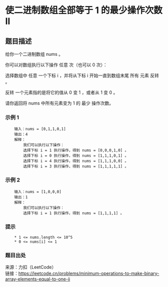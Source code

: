 # 使二进制数组全部等于 1 的最少操作次数 II

## 题目描述

给你一个二进制数组 nums 。

你可以对数组执行以下操作 任意 次（也可以 0 次）：

选择数组中 任意 一个下标 i ，并将从下标 i 开始一直到数组末尾 所有 元素 反转 。

反转 一个元素指的是将它的值从 0 变 1 ，或者从 1 变 0 。

请你返回将 nums 中所有元素变为 1 的 最少 操作次数。

### 示例 1

```text
    输入：nums = [0,1,1,0,1]
    输出：4
    解释：
        我们可以执行以下操作：
        选择下标 i = 1 执行操作，得到 nums = [0,0,0,1,0] 。
        选择下标 i = 0 执行操作，得到 nums = [1,1,1,0,1] 。
        选择下标 i = 4 执行操作，得到 nums = [1,1,1,0,0] 。
        选择下标 i = 3 执行操作，得到 nums = [1,1,1,1,1] 。
```

### 示例 2

```text
    输入：nums = [1,0,0,0]
    输出：1
    解释：
        我们可以执行以下操作：
        选择下标 i = 1 执行操作，得到 nums = [1,1,1,1] 。
```

### 提示

```text
    * 1 <= nums.length <= 10^5
    * 0 <= nums[i] <= 1
```

### 题目出处

来源：力扣（LeetCode）  
链接：<https://leetcode.cn/problems/minimum-operations-to-make-binary-array-elements-equal-to-one-ii>
